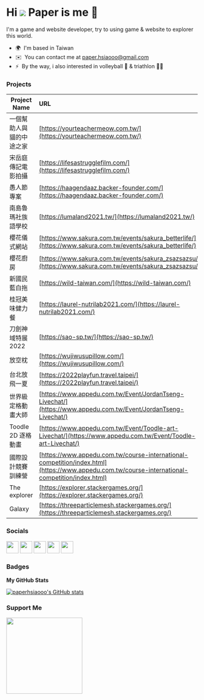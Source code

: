 Hi ![](https://user-images.githubusercontent.com/18350557/176309783-0785949b-9127-417c-8b55-ab5a4333674e.gif) Paper is me 🤞
=============================================================================================================================

I'm a game and website developer, try to using game & website to explorer this world.

* 🌍  I'm based in Taiwan
* ✉️  You can contact me at [paper.hsiaooo@gmail.com](mailto:paper.hsiaooo@gmail.com)
* ⚡  By the way, i also interested in volleyball 🏐 & triathlon 🏃‍♂️

### Projects

| Project Name             | URL                                                                                                            |
| ------------------------ | :------------------------------------------------------------------------------------------------------------- |
| 一個幫助人與貓的中途之家 | [https://yourteachermeow.com.tw/](https://yourteachermeow.com.tw/)  |
| 宋岳庭傳記電影拍攝       | [https://lifesastrugglefilm.com/](https://lifesastrugglefilm.com/) |
| 愚人節專案               | [https://haagendaaz.backer-founder.com/](https://haagendaaz.backer-founder.com/) |
| 南島魯瑪社族語學校       | [https://lumaland2021.tw/](https://lumaland2021.tw/) |
| 櫻花儀式網站             | [https://www.sakura.com.tw/events/sakura_betterlife/](https://www.sakura.com.tw/events/sakura_betterlife/) |
| 櫻花廚房                 | [https://www.sakura.com.tw/events/sakura_zsazsazsu/](https://www.sakura.com.tw/events/sakura_zsazsazsu/) |
| 新國民藍白拖             | [https://wild-taiwan.com/](https://wild-taiwan.com/) |
| 桂冠美味健力餐           | [https://laurel-nutrilab2021.com/](https://laurel-nutrilab2021.com/) |
| 刀劍神域特展 2022        | [https://sao-sp.tw/](https://sao-sp.tw/) |
| 放空枕        | [https://wujiwusupillow.com/](https://wujiwusupillow.com/) |
| 台北放飛一夏        | [https://2022playfun.travel.taipei/](https://2022playfun.travel.taipei/) |  <img alt="vue" height="22px" src="https://img.shields.io/badge/Vue.js-35495E?style=for-the-badge&logo=vue.js&logoColor=4FC08D"/> <img src="https://img.shields.io/badge/-Nuxt_i18n-26A69A?logo=i18next&amp;logoColor=white" alt="" loading="lazy" style="aspect-ratio: 81 / 20;"> <img alt="AWS" height="22px" src="https://img.shields.io/badge/AWS-%23FF9900.svg?style=for-the-badge&logo=amazon-aws&logoColor=white"/> |
| 世界級定格動畫大師       | [https://www.appedu.com.tw/Event/JordanTseng-Livechat/](https://www.appedu.com.tw/Event/JordanTseng-Livechat/) |
| Toodle 2D 逐格動畫       | [https://www.appedu.com.tw/Event/Toodle-art-Livechat/](https://www.appedu.com.tw/Event/Toodle-art-Livechat/) |
| 國際設計競賽訓練營       | [https://www.appedu.com.tw/course-international-competition/index.html](https://www.appedu.com.tw/course-international-competition/index.html)   |
| The explorer             | [https://explorer.stackergames.org/](https://explorer.stackergames.org/) |
| Galaxy     | [https://threeparticlemesh.stackergames.org/](https://threeparticlemesh.stackergames.org/) |


### Socials

<p align="left"> <a href="https://discord.com/users/paper0317" target="_blank" rel="noreferrer"><img src="https://raw.githubusercontent.com/danielcranney/readme-generator/main/public/icons/socials/discord.svg" width="32" height="32" /></a> <a href="https://www.facebook.com/ShiaoLiWei" target="_blank" rel="noreferrer"><img src="https://raw.githubusercontent.com/danielcranney/readme-generator/main/public/icons/socials/facebook.svg" width="32" height="32" /></a> <a href="https://www.github.com/paperhsiaooo" target="_blank" rel="noreferrer"><img src="https://raw.githubusercontent.com/danielcranney/readme-generator/main/public/icons/socials/github.svg" width="32" height="32" /></a> <a href="http://www.instagram.com/paperhsiao_" target="_blank" rel="noreferrer"><img src="https://raw.githubusercontent.com/danielcranney/readme-generator/main/public/icons/socials/instagram.svg" width="32" height="32" /></a> <a href="https://www.linkedin.com/in/力維-蕭-b06a09ba" target="_blank" rel="noreferrer"><img src="https://raw.githubusercontent.com/danielcranney/readme-generator/main/public/icons/socials/linkedin.svg" width="32" height="32" /></a></p>

### Badges

<b>My GitHub Stats</b>

<a href="http://www.github.com/paperhsiaooo"><img src="https://github-readme-stats.vercel.app/api?username=paperhsiaooo&show_icons=true&hide=&count_private=true&title_color=0891b2&text_color=ffffff&icon_color=0891b2&bg_color=1c1917&hide_border=true&show_icons=true" alt="paperhsiaooo's GitHub stats" /></a>

### Support Me

<a href="https://www.buymeacoffee.com/paperhsiao"><img src="https://cdn.buymeacoffee.com/buttons/v2/default-yellow.png" width="200" /></a>
